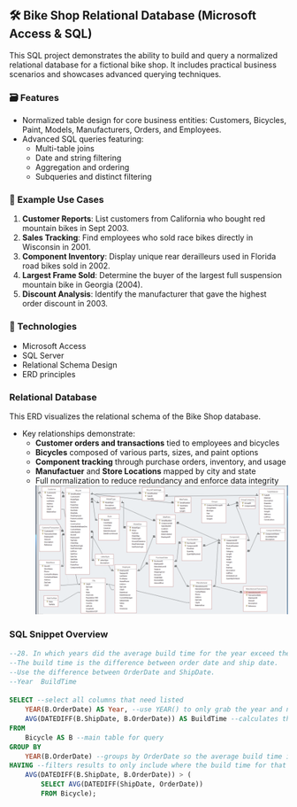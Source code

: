 ## 🛠️ Bike Shop Relational Database (Microsoft Access & SQL)

This SQL project demonstrates the ability to build and query a normalized relational database for a fictional bike shop. It includes practical business scenarios and showcases advanced querying techniques.

### 🗃️ Features

- Normalized table design for core business entities: Customers, Bicycles, Paint, Models, Manufacturers, Orders, and Employees.
- Advanced SQL queries featuring:
  - Multi-table joins
  - Date and string filtering
  - Aggregation and ordering
  - Subqueries and distinct filtering

### 🧠 Example Use Cases

1. **Customer Reports**: List customers from California who bought red mountain bikes in Sept 2003.
2. **Sales Tracking**: Find employees who sold race bikes directly in Wisconsin in 2001.
3. **Component Inventory**: Display unique rear derailleurs used in Florida road bikes sold in 2002.
4. **Largest Frame Sold**: Determine the buyer of the largest full suspension mountain bike in Georgia (2004).
5. **Discount Analysis**: Identify the manufacturer that gave the highest order discount in 2003.

### 📄 Technologies

- Microsoft Access
- SQL Server
- Relational Schema Design
- ERD principles

### Relational Database
This ERD visualizes the relational schema of the Bike Shop database.
- Key relationships demonstrate:
  - **Customer orders and transactions** tied to employees and bicycles
  - **Bicycles** composed of various parts, sizes, and paint options
  - **Component tracking** through purchase orders, inventory, and usage
  - **Manufactuer** and **Store Locations** mapped by city and state
  - Full normalization to reduce redundancy and enforce data integrity
![Relational Database](Bike_ERD.png)

### SQL Snippet Overview
```sql
--28. In which years did the average build time for the year exceed the overall average build time for all years? 
--The build time is the difference between order date and ship date.
--Use the difference between OrderDate and ShipDate.
--Year	BuildTime

SELECT --select all columns that need listed 
    YEAR(B.OrderDate) AS Year, --use YEAR() to only grab the year and not month or day
    AVG(DATEDIFF(B.ShipDate, B.OrderDate)) AS BuildTime --calculates the difference between 2 dates then the average
FROM
    Bicycle AS B --main table for query
GROUP BY
    YEAR(B.OrderDate) --groups by OrderDate so the average build time is calculated seperately for each year
HAVING --filters results to only include where the build time for that year is greater than the average build for all years
    AVG(DATEDIFF(B.ShipDate, B.OrderDate)) > (
        SELECT AVG(DATEDIFF(ShipDate, OrderDate))
        FROM Bicycle);

